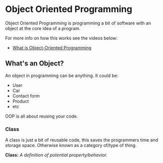 # Object Oriented Programming
Object Oriented Programming is programming a bit of software with an object at the core idea of a program.

For more info on how this works see the videos below:
- [What is Object-Oriented Programming](https://www.youtube.com/watch?v=y1Ij2_clYH8)

## What's an Object?
An object in programming can be anything. It could be:

- User
- Car
- Contact form
- Product
- etc

OOP is all about reusing your code.

### Class
A class is just a bit of reusable code, this saves the programmers time and storage space. Otherwise known as a category of/type of thing.

**Class:**
*A definition of potential property/behavior.*